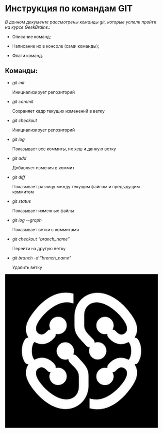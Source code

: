 # Инструкция по командам GIT
*В данном документе рассмотрены команды git, которые успели пройти на курсе GeekBrains*.:

* Описание команд;

* Написание их в консоле (сами команды);

* Флаги команд.

## Команды:

* *git init*

    Инициализирует репозиторий 


* *git commit*

    Сохраняет кадр текущих изменений в ветку


* *git checkout*

    Инициализирует репозиторий 

* *git log*

    Показывает все коммиты, их хеш и данную ветку

* *git add*

    Добавляет измения в коммит

* *git diff*

    Показывает разницу между текущим файлом и предыдущим коммитом

* *git status*

    Показывает изменные файлы

* *git log --graph*

    Показывает ветки с коммитами 

* *git checkout "branch_name"*

    Перейти на другую ветку

* *git branch -d "branch_name"*

    Удалить ветку
    
![Текст с описанием картинки](/images/geek_image.jpg)

